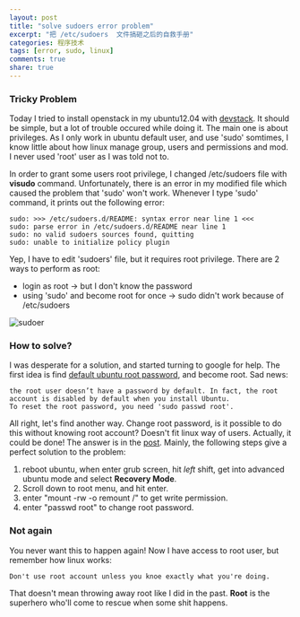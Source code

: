 ```yaml
---
layout: post
title: "solve sudoers error problem"
excerpt: "把 /etc/sudoers  文件搞砸之后的自救手册"
categories: 程序技术
tags: [error, sudo, linux]
comments: true
share: true
---
```


### Tricky Problem

Today I tried to install openstack in my ubuntu12.04 with [devstack](www.devstack.org).
It should be simple, but a lot of trouble occured while doing it. The main one is about privileges.
As I only work in ubuntu default user, and use 'sudo' somtimes, I know little about how linux manage group, users and
permissions and mod. I never used 'root' user as I was told not to.

In order to grant some users root privilege, I changed /etc/sudoers file with **visudo** command. Unfortunately,
there is an error in my modified file which caused the problem that 'sudo' won't work. Whenever I type 'sudo' command,
it prints out the following error:

    sudo: >>> /etc/sudoers.d/README: syntax error near line 1 <<<
    sudo: parse error in /etc/sudoers.d/README near line 1
    sudo: no valid sudoers sources found, quitting
    sudo: unable to initialize policy plugin

Yep, I have to edit 'sudoers' file, but it requires root privilege. There are 2 ways to perform as root:  

+ login as root -> but I don't know the password
+ using 'sudo' and become root for once -> sudo didn't work because of /etc/sudoers

![sudoer]

### How to solve?

I was desperate for a solution, and started turning to google for help. The
first idea is find [default ubuntu root password](http://www.liberiangeek.net/2012/07/question-what-is-the-root-default-password-in-ubuntu-12-04),
and become root. Sad news:

    the root user doesn’t have a password by default. In fact, the root account is disabled by default when you install Ubuntu.
    To reset the root password, you need 'sudo passwd root'.

All right, let's find another way. Change root password, is it possible to do this without knowing root account? Doesn't fit linux way of users.
Actually, it could be done! The answer is in the [post](http://askubuntu.com/questions/24006/how-do-i-reset-a-lost-administrative-password).
Mainly, the following steps give a perfect solution to the problem:  

1. reboot ubuntu, when enter grub screen, hit _left_ shift, get into advanced ubuntu mode and select **Recovery Mode**.
2. Scroll down to root menu, and hit enter.
3. enter "mount -rw -o remount /" to get write permission.
4. enter "passwd root" to change root password.


### Not again

You never want this to happen again! Now I have access to root user, but remember how linux works:

    Don't use root account unless you knoe exactly what you're doing.

That doesn't mean throwing away root like I did in the past. **Root** is the superhero who'll come to rescue when some shit happens.

[sudoer]: http://imgs.xkcd.com/comics/sandwich.png
